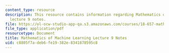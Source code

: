 ```yaml
---
content_type: resource
description: This resource contains information regarding Mathematics of machine learning
  lecture 9 notes.
file: https://ol-ocw-studio-app-qa.s3.amazonaws.com/courses/18-657-mathematics-of-machine-learning-fall-2015/c8805f7adeb6fe19382e8341878595c8_MIT18_657F15_L9.pdf
file_type: application/pdf
resourcetype: Document
title: Mathematics of Machine Learning Lecture 9 Notes
uid: c8805f7a-deb6-fe19-382e-8341878595c8
---
```

